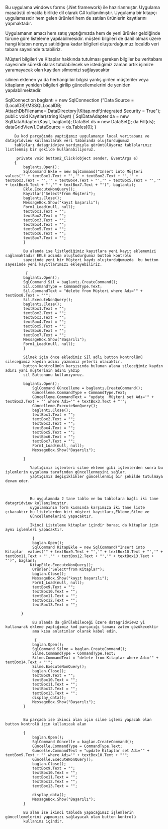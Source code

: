 ﻿
Bu uygulama windows forms (.Net framework) ile hazırlanmıştır. Uygulama masaüstü olmakla birlikte 
dil olarak C# kullanılmıştır. Uygulama bir kitapçı uygulamasıdır hem gelen ürünleri hem de satılan 
ürünlerin kayıtlarını yapmaktadır. 

Uygulamanın amacı hem satış yaptığımızda hem de yeni ürünler geldiğinde türüne göre listeleme yapılabilmesidir.
müşteri bilgileri de dahil olmak üzere hangi kitabın nereye satıldığına kadar bilgileri oluşturduğumuz localdb veri tabanı 
sayesinde tutabiliriz. 

Müşteri bilgileri ve Kitaplar hakkında tutulması gereken bilgiler bu veritabanı sayesinde sürekli olarak tutulabilecek ve 
istediğimiz zaman artık işimize yaramayacak olan kayıtları silmemizi sağlayacaktır

silinen eklenen ya da herhangi bir bilgisi yanlış girilen müşteriler veya kitapların yeniden bilgileri girilip güncellemelerini 
de yeniden yapılabilmektedir.



  SqlConnection baglantı = new SqlConnection
("Data Source = (LocalDB)\\MSSQLLocalDB; AttachDbFilename=|DataDirectory|\\Kitap.mdf;Integrated Security = True");
        public void Kayıtlar(string Kayıt)
        { SqlDataAdapter da = new SqlDataAdapter(Kayıt, baglantı);
            DataSet ds = new DataSet();
            da.Fill(ds);
            dataGridView1.DataSource = ds.Tables[0];
        }


        Bu kod parçağında yaptığımız uygulamanın local veritabanı ve datagridview kullanılarak veri tabanında oluşturduğumuz
        tabloları datagridview yardımıyla görüntülüyoruz tablolarımız listlenmiş bir şekilde kullanabiliyoruz.

         private void button2_Click(object sender, EventArgs e)
        {
            baglantı.Open();
            SqlCommand Ekle = new SqlCommand("Insert into Müşteri  values('" + textBox1.Text + "','" + textBox2.Text + "','" + textBox3.Text + "','" + textBox4.Text + "','" + textBox5.Text + "','" + textBox6.Text + "','" + textBox7.Text + "')", baglantı);
            Ekle.ExecuteNonQuery();
            Kayıtlar("Select*from Müşteri");
            baglantı.Close();
            MessageBox.Show("kayıt başarılı");
            Form1_Load(null, null);
            textBox1.Text = "";
            textBox2.Text = "";
            textBox3.Text = "";
            textBox4.Text = "";
            textBox5.Text = "";
            textBox6.Text = "";
            textBox7.Text = "";
            }

            Bu alanda ise listlediğimiz kayıtlara yeni kayıt eklememizi sağlamaktadır EKLE adında oluştudurğumuz button kontrolü
            sayesinde yeni bir Müşteri kaydı oluşturduğumuzda  bu button sayesinde yeni kayıtlarımızı ekleyebiliriz.
             
             {
            baglantı.Open();
            SqlCommand Sil = baglantı.CreateCommand();
            Sil.CommandType = CommandType.Text;
            Sil.CommandText = "delete from Müşteri where Adı='" + textBox8.Text + "'";
            Sil.ExecuteNonQuery();
            baglantı.Close();
            textBox1.Text = "";           
            textBox2.Text = "";
            textBox3.Text = ""; 
            textBox4.Text = ""; 
            textBox5.Text = "";
            textBox6.Text = "";
            textBox7.Text = "";
            MessageBox.Show("Başarılı");
            Form1_Load(null, null);
            }
            
            Silmek için önce ekledimiz Sİl adlı button kontrolünü sileceğimiz kaydın adını yazmamız yeterli olacaktır.
            button kontrolünün karşısında bulunan alana sileceğimiz kaydın adını yani müşterinin adını yazıp 
            sil Buttonunu kullanıyoruz.

            baglantı.Open();
                SqlCommand Güncelleme = baglantı.CreateCommand();
                Güncelleme.CommandType = CommandType.Text;
                Güncelleme.CommandText = "update  Müşteri set Adı='" + textBox2.Text + "' where Adı='" + textBox3.Text + "'";
                Güncelleme.ExecuteNonQuery();
                baglantı.Close();
                textBox1.Text = "";
                textBox2.Text = "";
                textBox3.Text = "";
                textBox4.Text = "";
                textBox5.Text = "";
                textBox6.Text = "";
                textBox7.Text = "";
                Form1_Load(null, null);
                MessageBox.Show("Başarılı");
                
            }

               Yaptığımız işlemleri silme ekleme gibi işlemlerden sonra bu işlemlerin uygulama tarafından güncellenmesini sağlar.
               yaptığımız değişiklikler güncellenmiş bir şekilde tutulmaya devam eder.



               Bu uygulamada 2 tane tablo ve bu tablolara bağlı iki tane datagridview kullanılmıştır.
               uygulamaının form kısmında karşımıza iki tane liste çıkacaktır bu listelerden biri müşteri kayıtları,Ekleme,Silme ve
               Güncellemelerini yapacaktır.

               İkinci Listeleme kitaplar içindir burası da kitaplar için aynı işlemleri yapacaktır.

                {
                baglan.Open();
                SqlCommand KitapEkle = new SqlCommand("Insert into Kitaplar  values('" + textBox9.Text + "','" + textBox10.Text + "','" + textBox11.Text + "','" + textBox12.Text + "','" + textBox13.Text + "')", baglan);
               KitapEkle.ExecuteNonQuery();
                Ürünler("Select*from Kitaplar");
                baglan.Close();
                MessageBox.Show("kayıt başarılı");
                Form1_Load(null, null);
                textBox9.Text = "";
                textBox10.Text = "";
                textBox11.Text = "";
                textBox12.Text = "";
                textBox13.Text = "";
               
           }
         
                Bu alanda da görülebileceği üzere datagridview2 yi kullanarak ekleme yaptığımız kod parçacığı tamamı zaten gözükecektir
                ama kısa anlatımlar olarak kabul edin.

                 {
                baglan.Open();
                SqlCommand Silme = baglan.CreateCommand();
                Silme.CommandType = CommandType.Text;
                Silme.CommandText = "delete from Kitaplar where Adı='" + textBox14.Text + "'";
                Silme.ExecuteNonQuery();
                baglan.Close();
                textBox9.Text = "";
                textBox10.Text = "";
                textBox11.Text = "";
                textBox12.Text = "";
                textBox13.Text = "";
                display_data();
                MessageBox.Show("Başarılı");
            }
           

            Bu parçada ise ikinci alan için silme işlemi yapacak olan button kontrolü için kullanıcak alan 

            {
                baglan.Open();
                SqlCommand Güncelle = baglan.CreateCommand();
                Güncelle.CommandType = CommandType.Text;
                Güncelle.CommandText = "update Kitaplar set Adı='" + textBox9.Text + "' where Adı='" + textBox10.Text + "'";
                Güncelle.ExecuteNonQuery();
                baglan.Close();
                textBox9.Text = "";
                textBox10.Text = "";
                textBox11.Text = "";
                textBox12.Text = "";
                textBox13.Text = "";

                display_data();
                MessageBox.Show("Başarılı");
            }
     
            Bu alan ise ikinci tabloda yapacağımız işlemlerin güncellemelerini yapmamızı sağlayacak olan button kontrolü
            kullanımı içindir.


 
    
